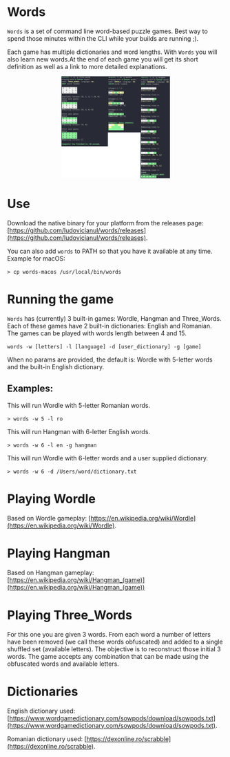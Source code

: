 # Words
`Words` is a set of command line word-based puzzle games. Best way to spend those minutes within the CLI while your builds are running ;).  

Each game has multiple dictionaries and word lengths. With `Words` you will also learn new words.At the end of each game you will get its short definition as well as a link to more detailed explanations.

<p  align="center">
  <img src="images/all_games.png" width="50%"  />
</p>

# Use
Download the native binary for your platform from the releases page: [https://github.com/ludovicianul/words/releases](https://github.com/ludovicianul/words/releases).

You can also add `words` to PATH so that you have it available at any time. Example for macOS:

```shell
> cp words-macos /usr/local/bin/words
```

# Running the game
`Words` has (currently) 3 built-in games: Wordle, Hangman and Three_Words. Each of these games have 2 built-in dictionaries: English and Romanian. The games can be played with words length between 4 and 15.

```shell
words -w [letters] -l [language] -d [user_dictionary] -g [game]
```

When no params are provided, the default is: Wordle with 5-letter words and the built-in English dictionary.

## Examples:

This will run Wordle with 5-letter Romanian words.

```shell
> words -w 5 -l ro
```

This will run Hangman with 6-letter English words.

```shell
> words -w 6 -l en -g hangman
```

This will run Wordle with 6-letter words and a user supplied dictionary.

```shell
> words -w 6 -d /Users/word/dictionary.txt
```

# Playing Wordle
Based on Wordle gameplay: [https://en.wikipedia.org/wiki/Wordle](https://en.wikipedia.org/wiki/Wordle).

# Playing Hangman
Based on Hangman gameplay: [https://en.wikipedia.org/wiki/Hangman_(game)](https://en.wikipedia.org/wiki/Hangman_(game))

# Playing Three_Words
For this one you are given 3 words. From each word a number of letters have been removed (we call these words obfuscated) and added to a single shuffled set (available letters).
The objective is to reconstruct those initial 3 words. The game accepts any combination that can be made using the obfuscated words and available letters.

# Dictionaries
English dictionary used: [https://www.wordgamedictionary.com/sowpods/download/sowpods.txt](https://www.wordgamedictionary.com/sowpods/download/sowpods.txt).

Romanian dictionary used: [https://dexonline.ro/scrabble](https://dexonline.ro/scrabble).